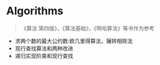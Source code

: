 # Algorithms

> 《算法 第四版》，《算法基础》，《啊哈算法》等书作为参考

- 求两个数的最大公约数:欧几里得算法，辗转相除法
- 现行查找算法和两种改进
- 递归实现阶乘和现行查找
